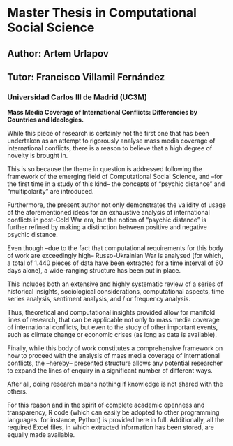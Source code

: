 # Master Thesis in Computational Social Science
## Author: Artem Urlapov
## Tutor: Francisco Villamil Fernández
### Universidad Carlos III de Madrid (UC3M)



**Mass Media Coverage of International Conflicts: Differencies by Countries and Ideologies.**

While this piece of research is certainly not the first one that has been undertaken as an attempt to rigorously analyse mass media coverage of international conflicts, there is a reason to believe that a high degree of novelty is brought in.

This is so because the theme in question is addressed following the framework of the emerging field of Computational Social Science, and –for the first time in a study of this kind– the concepts of “psychic distance” and “multipolarity” are introduced.

Furthermore, the present author not only demonstrates the validity of usage of the aforementioned ideas for an exhaustive analysis of international conflicts in post-Cold War era, but the notion of “psychic distance” is further refined by making a distinction between positive and negative psychic distance.

Even though –due to the fact that computational requirements for this body of work are exceedingly high– Russo-Ukrainian War is analysed (for which, a total of 1.440 pieces of data have been extracted for a time interval of 60 days alone), a wide-ranging structure has been put in place.

This includes both an extensive and highly systematic review of a series of historical insights, sociological considerations, computational aspects, time series analysis, sentiment analysis, and / or frequency analysis.

Thus, theoretical and computational insights provided allow for manifold lines of research, that can be applicable not only to mass media coverage of international conflicts, but even to the study of other important events, such as climate change or economic crises (as long as data is available).

Finally, while this body of work constitutes a comprehensive framework on how to proceed with the analysis of mass media coverage of international conflicts, the –hereby– presented structure allows any potential researcher to expand the lines of enquiry in a significant number of different ways.

After all, doing research means nothing if knowledge is not shared with the others.

For this reason and in the spirit of complete academic openness and transparency, R code (which can easily be adopted to other programming languages: for instance, Python) is provided here in full. Additionally, all the required Excel files, in which extracted information has been stored, are equally made available.
